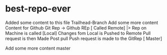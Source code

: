 # best-repo-ever
Added some content to this file
Trailhead-Branch
Add some more content
Content for Github
Git Rep -> Github REp [ Called Remote]
|> Rep on Machine is called [Local]
Changes fom Local is Pushed to Remote 
Pull request is then Made 
Post pull Push request is made to the GitRep [ Master]

Add some more content
 master
